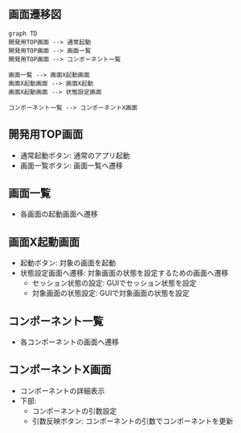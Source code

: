 ## 画面遷移図
```mermaid
graph TD
開発用TOP画面 --> 通常起動
開発用TOP画面 --> 画面一覧
開発用TOP画面 --> コンポーネント一覧

画面一覧 --> 画面X起動画面
画面X起動画面 --> 画面X起動
画面X起動画面 --> 状態設定画面

コンポーネント一覧 --> コンポーネントX画面
```


## 開発用TOP画面
- 通常起動ボタン: 通常のアプリ起動
- 画面一覧ボタン: 画面一覧へ遷移

## 画面一覧
- 各画面の起動画面へ遷移

## 画面X起動画面
- 起動ボタン: 対象の画面を起動
- 状態設定画面へ遷移: 対象画面の状態を設定するための画面へ遷移
  - セッション状態の設定: GUIでセッション状態を設定
  - 対象画面の状態設定: GUIで対象画面の状態を設定

## コンポーネント一覧
- 各コンポーネントの画面へ遷移

## コンポーネントX画面
- コンポーネントの詳細表示
- 下部: 
  - コンポーネントの引数設定
  - 引数反映ボタン: コンポーネントの引数でコンポーネントを更新
